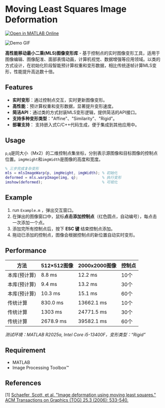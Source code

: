 # Moving Least Squares Image Deformation

[![Open in MATLAB Online](https://www.mathworks.com/images/responsive/global/open-in-matlab-online.svg)](https://matlab.mathworks.com/open/github/v1?repo=cuixing158/Moving-Least-Squares-Image-Deformation)

![Demo GIF](images/output.gif)

**高性能移动最小二乘(MLS)图像变形库** - 基于控制点的实时图像变形工具，适用于图像编辑、图像配准、面部表情动画，计算机视觉、数据增强等应用领域。以类的方式设计，在初始化阶段智能预计算权重和变形数据，相比传统逐帧计算MLS变形，性能提升高达数十倍。

## Features

- **实时变形**：通过控制点交互，实时更新图像变形。
- **高性能**：预计算权重和变形数据，显著提升变形速度。
- **简洁API**：通过类的方式封装MLS变形逻辑，提供简洁的API接口。
- **支持多种变形类型**："Affine"、"Similarity"、"Rigid"。
- **部署支持**： 支持嵌入式C/C++代码生成，便于集成到其他应用中。

## Usage

`p`,`q`是同大小（Mx2）的二维控制点集坐标，分别表示源图像和目标图像的控制点位置。`imgHeight`和`imgWidth`是图像的高度和宽度。

```matlab
% 三步完成复杂变形
mls = mlsImageWarp(p, imgHeight, imgWidth); % 初始化
deformed = mls.warpImage(img, q);           % 执行变形
imshow(deformed);                           % 可视化
```

## Example

1. run `Example.m` ，弹出交互窗口。
2. 在弹出的图像窗口中，鼠标**点击添加控制点**（红色圆点，自动编号），每点击一次添加一个点。
3. 添加完所有控制点后，按下 **ESC 键** 结束控制点添加。
4. 拖动已添加的控制点，图像会根据控制点的新位置自动实时变形。

## Performance

| 方法 | 512×512图像 | 2000x2000图像 | 控制点 |
|------|-------------|-----------|----------------|
| 本库(预计算) | 8.8 ms      | 12.2 ms   | 10个      |
| 本库(预计算) | 9.4 ms      | 13.2 ms   | 30个      |
| 本库(预计算) | 10.3 ms     | 15.1 ms   | 60个      |
| 传统计算 | 830.0 ms     |  13662.1 ms  | 10个       |
| 传统计算 | 1303 ms     | 24771.5 ms  | 30个        |
| 传统计算 | 2678.9 ms     | 39582.1 ms  | 60个        |

*测试环境：MATLAB R2025a, Intel Core i5-13400F，变形类型：“Rigid”*

## Requirement

- MATLAB
- Image Processing Toolbox™

## References

[1] [Schaefer, Scott, et al. "Image deformation using moving least squares." ACM Transactions on Graphics (TOG) 25.3 (2006): 533-540.](https://people.engr.tamu.edu/schaefer/research/mls.pdf)
